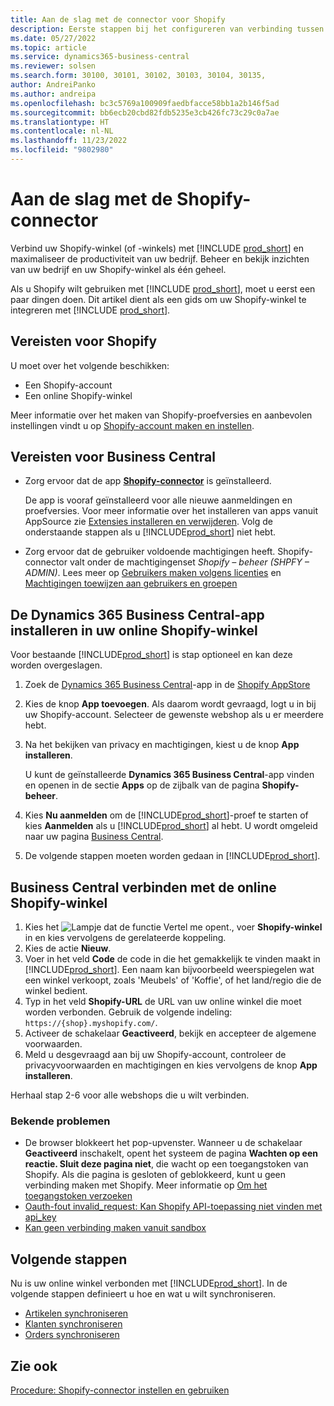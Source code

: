 ```yaml
---
title: Aan de slag met de connector voor Shopify
description: Eerste stappen bij het configureren van verbinding tussen Business Central en Shopify
ms.date: 05/27/2022
ms.topic: article
ms.service: dynamics365-business-central
ms.reviewer: solsen
ms.search.form: 30100, 30101, 30102, 30103, 30104, 30135,
author: AndreiPanko
ms.author: andreipa
ms.openlocfilehash: bc3c5769a100909faedbfacce58bb1a2b146f5ad
ms.sourcegitcommit: bb6ecb20cbd82fdb5235e3cb426fc73c29c0a7ae
ms.translationtype: HT
ms.contentlocale: nl-NL
ms.lasthandoff: 11/23/2022
ms.locfileid: "9802980"
---
```

# <a name="get-started-with-the-shopify-connector"></a>Aan de slag met de Shopify-connector

Verbind uw Shopify-winkel (of -winkels) met [!INCLUDE [prod_short](../includes/prod_short.md)] en maximaliseer de productiviteit van uw bedrijf. Beheer en bekijk inzichten van uw bedrijf en uw Shopify-winkel als één geheel.

Als u Shopify wilt gebruiken met [!INCLUDE [prod_short](../includes/prod_short.md)], moet u eerst een paar dingen doen. Dit artikel dient als een gids om uw Shopify-winkel te integreren met [!INCLUDE [prod_short](../includes/prod_short.md)].

## <a name="prerequisites-for-shopify"></a>Vereisten voor Shopify

U moet over het volgende beschikken:

- Een Shopify-account
- Een online Shopify-winkel

Meer informatie over het maken van Shopify-proefversies en aanbevolen instellingen vindt u op [Shopify-account maken en instellen](shopify-account.md).

## <a name="prerequisites-for-business-central"></a>Vereisten voor Business Central

- Zorg ervoor dat de app **[Shopify-connector](https://go.microsoft.com/fwlink/?linkid=2196238)** is geïnstalleerd.

  De app is vooraf geïnstalleerd voor alle nieuwe aanmeldingen en proefversies. Voor meer informatie over het installeren van apps vanuit AppSource zie [Extensies installeren en verwijderen](../ui-extensions-install-uninstall.md#install). Volg de onderstaande stappen als u [!INCLUDE[prod_short](../includes/prod_short.md)] niet hebt.

- Zorg ervoor dat de gebruiker voldoende machtigingen heeft. Shopify-connector valt onder de machtigingenset *Shopify – beheer (SHPFY – ADMIN)*. Lees meer op [Gebruikers maken volgens licenties](../ui-how-users-permissions.md) en [Machtigingen toewijzen aan gebruikers en groepen](../ui-define-granular-permissions.md)


## <a name="install-the-dynamics-365-business-central-app-to-your-shopify-online-store"></a>De Dynamics 365 Business Central-app installeren in uw online Shopify-winkel

Voor bestaande [!INCLUDE[prod_short](../includes/prod_short.md)] is stap optioneel en kan deze worden overgeslagen.

1. Zoek de [Dynamics 365 Business Central](https://apps.shopify.com/dynamics-365-business-central)-app in de [Shopify AppStore](https://apps.shopify.com/)
2. Kies de knop **App toevoegen**. Als daarom wordt gevraagd, logt u in bij uw Shopify-account. Selecteer de gewenste webshop als u er meerdere hebt.
3. Na het bekijken van privacy en machtigingen, kiest u de knop **App installeren**.

   U kunt de geïnstalleerde **Dynamics 365 Business Central**-app vinden en openen in de sectie **Apps** op de zijbalk van de pagina **Shopify-beheer**.
4. Kies **Nu aanmelden** om de [!INCLUDE[prod_short](../includes/prod_short.md)]-proef te starten of kies **Aanmelden** als u [!INCLUDE[prod_short](../includes/prod_short.md)] al hebt. U wordt omgeleid naar uw pagina [Business Central](https://businesscentral.dynamics.com).
5. De volgende stappen moeten worden gedaan in [!INCLUDE[prod_short](../includes/prod_short.md)].

## <a name="connect-business-central-to-the-shopify-online-store"></a>Business Central verbinden met de online Shopify-winkel

1. Kies het ![Lampje dat de functie Vertel me opent.](../media/ui-search/search_small.png "Vertel me wat u wilt doen"), voer **Shopify-winkel** in en kies vervolgens de gerelateerde koppeling.
2. Kies de actie **Nieuw**.  
3. Voer in het veld **Code** de code in die het gemakkelijk te vinden maakt in [!INCLUDE[prod_short](../includes/prod_short.md)]. Een naam kan bijvoorbeeld weerspiegelen wat een winkel verkoopt, zoals 'Meubels' of 'Koffie', of het land/regio die de winkel bedient.
4. Typ in het veld **Shopify-URL** de URL van uw online winkel die moet worden verbonden. Gebruik de volgende indeling: `https://{shop}.myshopify.com/`.
5. Activeer de schakelaar **Geactiveerd**, bekijk en accepteer de algemene voorwaarden.
6. Meld u desgevraagd aan bij uw Shopify-account, controleer de privacyvoorwaarden en machtigingen en kies vervolgens de knop **App installeren**.

Herhaal stap 2-6 voor alle webshops die u wilt verbinden.

### <a name="known-issues"></a>Bekende problemen

- De browser blokkeert het pop-upvenster. Wanneer u de schakelaar **Geactiveerd** inschakelt, opent het systeem de pagina **Wachten op een reactie. Sluit deze pagina niet**, die wacht op een toegangstoken van Shopify. Als die pagina is gesloten of geblokkeerd, kunt u geen verbinding maken met Shopify. Meer informatie op [Om het toegangstoken verzoeken](troubleshoot.md#request-the-access-token)
- [Oauth-fout invalid_request: Kan Shopify API-toepassing niet vinden met api_key](troubleshoot.md#oauth-error-invalid_request-could-not-find-shopify-api-application-with-api_key)
- [Kan geen verbinding maken vanuit sandbox](troubleshoot.md#verify-and-enable-permissions-to-make-http-requests-when-running-in-a-non-production-environment)


## <a name="next-steps"></a>Volgende stappen

Nu is uw online winkel verbonden met [!INCLUDE[prod_short](../includes/prod_short.md)]. In de volgende stappen definieert u hoe en wat u wilt synchroniseren.

- [Artikelen synchroniseren](synchronize-items.md)
- [Klanten synchroniseren](synchronize-customers.md)
- [Orders synchroniseren](synchronize-orders.md)

## <a name="see-also"></a>Zie ook

[Procedure: Shopify-connector instellen en gebruiken](walkthrough-setting-up-and-using-shopify.md)  


